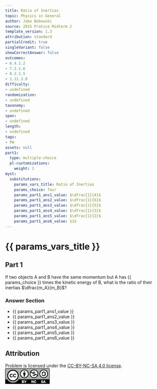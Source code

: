 ```yaml
---
title: Ratio of Inertias
topic: Physics in General
author: Jake Bobowski
source: 2015 Pratice Midterm 2
template_version: 1.3
attribution: standard
partialCredit: true
singleVariant: false
showCorrectAnswer: false
outcomes:
- 6.4.1.2
- 7.2.1.6
- 8.2.1.5
- 1.11.3.0
difficulty:
- undefined
randomization:
- undefined
taxonomy:
- undefined
span:
- undefined
length:
- undefined
tags:
- PW
assets: null
part1:
  type: multiple-choice
  pl-customizations:
    weight: 1
myst:
  substitutions:
    params_vars_title: Ratio of Inertias
    params_choice: four
    params_part1_ans1_value: $\dfrac{1}{4}$
    params_part1_ans2_value: $\dfrac{1}{6}$
    params_part1_ans3_value: $\dfrac{1}{5}$
    params_part1_ans4_value: $\dfrac{1}{3}$
    params_part1_ans5_value: $\dfrac{1}{2}$
    params_part1_ans6_value: $1$
---
```

# {{ params_vars_title }}

## Part 1

If two objects A and B have the same momentum but A has {{ params_choice }} times the kinetic energy of B, what is the ratio of their inertias $\dfrac{m_A}{m_B}$?

### Answer Section

- {{ params_part1_ans1_value }}
- {{ params_part1_ans2_value }}
- {{ params_part1_ans3_value }}
- {{ params_part1_ans4_value }}
- {{ params_part1_ans5_value }}
- {{ params_part1_ans6_value }}

## Attribution

Problem is licensed under the [CC-BY-NC-SA 4.0 license](https://creativecommons.org/licenses/by-nc-sa/4.0/).<br> ![The Creative Commons 4.0 license requiring attribution-BY, non-commercial-NC, and share-alike-SA license.](https://raw.githubusercontent.com/firasm/bits/master/by-nc-sa.png)